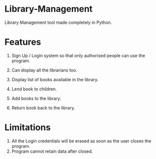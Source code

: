 # Library-Management
Library Management tool made completely in Python.

# Features
1. Sign Up / Login system so that only authorised people can use the program.
2. Can display all the librarians too.

3. Display list of books available in the library.
4. Lend book to children.
5. Add books to the library.
6. Return book back to the library.

# Limitations
1. All the Login credentials will be erased as soon as the user closes the program.
2. Program cannot retain data after closed.

